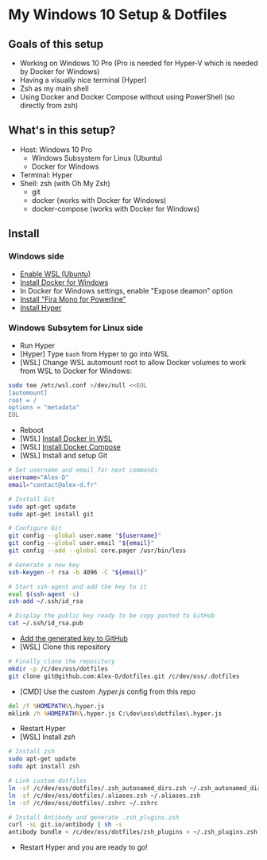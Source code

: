 My Windows 10 Setup & Dotfiles
==============================

Goals of this setup
-------------------

- Working on Windows 10 Pro (Pro is needed for Hyper-V which is needed by Docker for Windows)
- Having a visually nice terminal (Hyper)
- Zsh as my main shell
- Using Docker and Docker Compose without using PowerShell (so directly from zsh)


What's in this setup?
---------------------

- Host: Windows 10 Pro
	- Windows Subsystem for Linux (Ubuntu)
	- Docker for Windows
- Terminal: Hyper
- Shell: zsh (with Oh My Zsh)
	- git
	- docker (works with Docker for Windows)
	- docker-compose (works with Docker for Windows)


Install
-------

### Windows side

- [Enable WSL (Ubuntu)](https://docs.microsoft.com/en-us/windows/wsl/install-win10)
- [Install Docker for Windows](https://hub.docker.com/editions/community/docker-ce-desktop-windows)
- In Docker for Windows settings, enable "Expose deamon" option
- [Install "Fira Mono for Powerline"](https://github.com/powerline/fonts/tree/master/FiraMono)
- [Install Hyper](https://hyper.is/#installation)

### Windows Subsytem for Linux side

- Run Hyper
- [Hyper] Type `bash` from Hyper to go into WSL
- [WSL] Change WSL automount root to allow Docker volumes to work from WSL to Docker for Windows:
```bash
sudo tee /etc/wsl.conf >/dev/null <<EOL
[automount]
root = /
options = "metadata"
EOL
```
- Reboot
- [WSL] [Install Docker in WSL](https://docs.docker.com/install/linux/docker-ce/ubuntu/)
- [WSL] [Install Docker Compose](https://docs.docker.com/compose/install/)
- [WSL] Install and setup Git
```bash
# Set username and email for next commands
username="Alex-D"
email="contact@alex-d.fr"

# Install Git
sudo apt-get update
sudo apt-get install git

# Configure Git
git config --global user.name "${username}"
git config --global user.email "${email}"
git config --add --global core.pager /usr/bin/less

# Generate a new key
ssh-keygen -t rsa -b 4096 -C "${email}"

# Start ssh-agent and add the key to it
eval $(ssh-agent -s)
ssh-add ~/.ssh/id_rsa

# Display the public key ready to be copy pasted to GitHub
cat ~/.ssh/id_rsa.pub
```
- [Add the generated key to GitHub](https://github.com/settings/ssh/new)
- [WSL] Clone this repository
```bash
# Finally clone the repository
mkdir -p /c/dev/oss/dotfiles
git clone git@github.com:Alex-D/dotfiles.git /c/dev/oss/.dotfiles
```
- [CMD] Use the custom *.hyper.js* config from this repo
```cmd
del /f %HOMEPATH%\.hyper.js
mklink /h %HOMEPATH%\.hyper.js C:\dev\oss\dotfiles\.hyper.js
```
- Restart Hyper
- [WSL] Install *zsh*
```bash
# Install zsh
sudo apt-get update
sudo apt install zsh

# Link custom dotfiles
ln -sf /c/dev/oss/dotfiles/.zsh_autonamed_dirs.zsh ~/.zsh_autonamed_dirs.zsh
ln -sf /c/dev/oss/dotfiles/.aliases.zsh ~/.aliases.zsh
ln -sf /c/dev/oss/dotfiles/.zshrc ~/.zshrc

# Install Antibody and generate .zsh_plugins.zsh
curl -sL git.io/antibody | sh -s
antibody bundle < /c/dev/oss/dotfiles/zsh_plugins > ~/.zsh_plugins.zsh
```
- Restart Hyper and you are ready to go!
